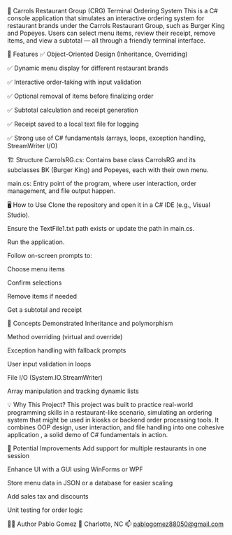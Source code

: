 🍔 Carrols Restaurant Group (CRG) Terminal Ordering System
This is a C# console application that simulates an interactive ordering system for restaurant brands under the Carrols Restaurant Group, such as Burger King and Popeyes. Users can select menu items, review their receipt, remove items, and view a subtotal — all through a friendly terminal interface.

📌 Features
✅ Object-Oriented Design (Inheritance, Overriding)

✅ Dynamic menu display for different restaurant brands

✅ Interactive order-taking with input validation

✅ Optional removal of items before finalizing order

✅ Subtotal calculation and receipt generation

✅ Receipt saved to a local text file for logging

✅ Strong use of C# fundamentals (arrays, loops, exception handling, StreamWriter I/O)

🏗️ Structure
CarrolsRG.cs: Contains base class CarrolsRG and its subclasses BK (Burger King) and Popeyes, each with their own menu.

main.cs: Entry point of the program, where user interaction, order management, and file output happen.

🖥️ How to Use
Clone the repository and open it in a C# IDE (e.g., Visual Studio).

Ensure the TextFile1.txt path exists or update the path in main.cs.

Run the application.

Follow on-screen prompts to:

Choose menu items

Confirm selections

Remove items if needed

Get a subtotal and receipt

🧠 Concepts Demonstrated
Inheritance and polymorphism

Method overriding (virtual and override)

Exception handling with fallback prompts

User input validation in loops

File I/O (System.IO.StreamWriter)

Array manipulation and tracking dynamic lists

💡 Why This Project?
This project was built to practice real-world programming skills in a restaurant-like scenario, simulating an ordering system that might be used in kiosks or backend order processing tools. It combines OOP design, user interaction, and file handling into one cohesive application , a solid demo of C# fundamentals in action.

🔧 Potential Improvements
Add support for multiple restaurants in one session

Enhance UI with a GUI using WinForms or WPF

Store menu data in JSON or a database for easier scaling

Add sales tax and discounts

Unit testing for order logic

👨‍💻 Author
Pablo Gomez
📍 Charlotte, NC
📫 pablogomez88050@gmail.com
